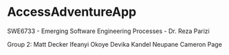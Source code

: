 # AccessAdventureApp
SWE6733 - Emerging Software Engineering Processes - Dr. Reza Parizi

Group 2:
<Team Role:>Matt Decker
<Team Role:>Ifeanyi Okoye
<Team Role:>Devika Kandel Neupane
<Team Role:>Cameron Page
